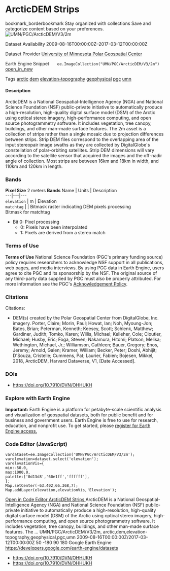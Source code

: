  
#  ArcticDEM Strips 
bookmark_borderbookmark Stay organized with collections  Save and categorize content based on your preferences. 
![UMN/PGC/ArcticDEM/V3/2m](https://developers.google.com/earth-engine/datasets/images/UMN/UMN_PGC_ArcticDEM_V3_2m_sample.png) 

Dataset Availability
    2009-08-16T00:00:00Z–2017-03-12T00:00:00Z 

Dataset Provider
     [ University of Minnesota Polar Geospatial Center ](https://www.pgc.umn.edu/data/arcticdem/) 

Earth Engine Snippet
     `    ee.ImageCollection("UMN/PGC/ArcticDEM/V3/2m")   ` [ open_in_new ](https://code.earthengine.google.com/?scriptPath=Examples:Datasets/UMN/UMN_PGC_ArcticDEM_V3_2m) 

Tags
     [arctic](https://developers.google.com/earth-engine/datasets/tags/arctic) [dem](https://developers.google.com/earth-engine/datasets/tags/dem) [elevation-topography](https://developers.google.com/earth-engine/datasets/tags/elevation-topography) [geophysical](https://developers.google.com/earth-engine/datasets/tags/geophysical) [pgc](https://developers.google.com/earth-engine/datasets/tags/pgc) [umn](https://developers.google.com/earth-engine/datasets/tags/umn)
#### Description
ArcticDEM is a National Geospatial-Intelligence Agency (NGA) and National Science Foundation (NSF) public-private initiative to automatically produce a high-resolution, high-quality digital surface model (DSM) of the Arctic using optical stereo imagery, high-performance computing, and open source photogrammetry software. It includes vegetation, tree canopy, buildings, and other man-made surface features. The 2m asset is a collection of strips rather than a single mosaic due to projection differences between strips.
Strip DEM files correspond to the overlapping area of the input stereopair image swaths as they are collected by DigitalGlobe's constellation of polar-orbiting satellites. Strip DEM dimensions will vary according to the satellite sensor that acquired the images and the off-nadir angle of collection. Most strips are between 16km and 18km in width, and 110km and 120km in length.
### Bands
**Pixel Size** 2 meters 
**Bands**
Name | Units | Description  
---|---|---  
`elevation` | m | Elevation  
`matchtag` |  | Bitmask raster indicating DEM pixels processing  
Bitmask for matchtag
  * Bit 0: Pixel processing 
    * 0: Pixels have been interpolated
    * 1: Pixels are derived from a stereo match

  
### Terms of Use
**Terms of Use**
National Science Foundation (PGC's primary funding source) policy requires researchers to acknowledge NSF support in all publications, web pages, and media interviews.
By using PGC data in Earth Engine, users agree to cite PGC and its sponsorship by the NSF. The original source of any third-party data supplied by PGC must also be properly attributed.
For more information see the PGC's [Acknowledgement Policy](https://www.pgc.umn.edu/guides/user-services/acknowledgement-policy/).
### Citations
Citations:
  * DEM(s) created by the Polar Geospatial Center from DigitalGlobe, Inc. imagery. Porter, Claire; Morin, Paul; Howat, Ian; Noh, Myoung-Jon; Bates, Brian; Peterman, Kenneth; Keesey, Scott; Schlenk, Matthew; Gardiner, Judith; Tomko, Karen; Willis, Michael; Kelleher, Cole; Cloutier, Michael; Husby, Eric; Foga, Steven; Nakamura, Hitomi; Platson, Melisa; Wethington, Michael, Jr.; Williamson, Cathleen; Bauer, Gregory; Enos, Jeremy; Arnold, Galen; Kramer, William; Becker, Peter; Doshi, Abhijit; D'Souza, Cristelle; Cummens, Pat; Laurier, Fabien; Bojesen, Mikkel, 2018, ArcticDEM, Harvard Dataverse, V1, [Date Accessed].


### DOIs
  * [ https://doi.org/10.7910/DVN/OHHUKH ](https://doi.org/10.7910/DVN/OHHUKH)


### Explore with Earth Engine
**Important:** Earth Engine is a platform for petabyte-scale scientific analysis and visualization of geospatial datasets, both for public benefit and for business and government users. Earth Engine is free to use for research, education, and nonprofit use. To get started, please [register for Earth Engine access.](https://console.cloud.google.com/earth-engine)
### Code Editor (JavaScript)
```
vardataset=ee.ImageCollection('UMN/PGC/ArcticDEM/V3/2m');
varelevation=dataset.select('elevation');
varelevationVis={
min:-50.0,
max:1000.0,
palette:['0d13d8','60e1ff','ffffff'],
};
Map.setCenter(-63.402,66.368,7);
Map.addLayer(elevation,elevationVis,'Elevation');
```
[ Open in Code Editor ](https://code.earthengine.google.com/?scriptPath=Examples:Datasets/UMN/UMN_PGC_ArcticDEM_V3_2m)
[ ArcticDEM Strips ](https://developers.google.com/earth-engine/datasets/catalog/UMN_PGC_ArcticDEM_V3_2m)
ArcticDEM is a National Geospatial-Intelligence Agency (NGA) and National Science Foundation (NSF) public-private initiative to automatically produce a high-resolution, high-quality digital surface model (DSM) of the Arctic using optical stereo imagery, high-performance computing, and open source photogrammetry software. It includes vegetation, tree canopy, buildings, and other man-made surface features. The …
UMN/PGC/ArcticDEM/V3/2m, arctic,dem,elevation-topography,geophysical,pgc,umn 
2009-08-16T00:00:00Z/2017-03-12T00:00:00Z
50 -180 90 180 
Google Earth Engine
https://developers.google.com/earth-engine/datasets
  * [ https://doi.org/10.7910/DVN/OHHUKH ](https://doi.org/https://www.pgc.umn.edu/data/arcticdem/)
  * [ https://doi.org/10.7910/DVN/OHHUKH ](https://doi.org/https://developers.google.com/earth-engine/datasets/catalog/UMN_PGC_ArcticDEM_V3_2m)



